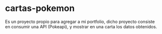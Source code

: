 # cartas-pokemon
Es un proyecto propio para agregar a mi portfolio, dicho proyecto consiste en consumir una API (Pokeapi), y mostrar en una carta los datos obtenidos.
